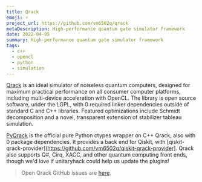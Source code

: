 ```yaml
---
title: Qrack
emoji: ⚡
project_url: https://github.com/vm6502q/qrack
metaDescription: High-performance quantum gate simulator framework
date: 2022-04-05
summary: High-performance quantum gate simulator framework
tags:
  - c++
  - opencl
  - python
  - simulation
---
```



[Qrack](https://github.com/vm6502q/qrack) is an ideal simulator of noiseless quantum computers, designed for maximum practical performance on all consumer computer platforms, including multi-device acceleration with OpenCL. The library is open source software, under the LGPL, with 0 required linker dependencies outside of standard C and C++ libraries. Featured optimizations include Schmidt decomposition and a novel, transparent extension of stabilizer tableau simulation.

[PyQrack](https://github.com/vm6502q/pyqrack) is the official pure Python ctypes wrapper on C++ Qrack, also with 0 package dependencies. It provides a back end for Qiskit, with [qiskit-qrack-provider](https://github.com/vm6502q/qiskit-qrack-provider]. Qrack also supports Q#, Cirq, XACC, and other quantum computing front ends, though we'd love if unitaryhack could help us update the plugins!

> Open Qrack GitHub issues are [here](https://github.com/vm6502q/qrack/issues).
